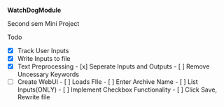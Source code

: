 **WatchDogModule**

Second sem Mini Project



Todo

- [x] Track User Inputs
- [x] Write Inputs to file
- [x] Text Preprocessing
      - [x] Seperate Inputs and Outputs
      - [ ] Remove Uncessary Keywords
- [ ] Create WebUI
      - [ ] Loads FIle
      - [ ] Enter Archive Name
      - [ ] List Inputs(ONLY)
      - [ ] Implement Checkbox Functionality
      - [ ] Click Save, Rewrite file